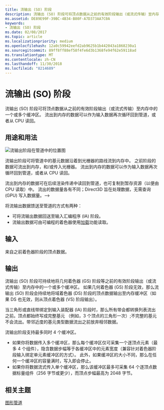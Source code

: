 ```yaml
---
title: 流输出 (SO) 阶段
description: 流输出 (SO) 阶段可将顶点数据从之前的有效阶段输出（或流式传输）至内存中的一个或多个缓冲区。 流出到内存的数据可以作为输入数据再次循环回到管道，或者从 CPU 读回。
ms.assetid: DE89E99F-39BC-4B34-B80F-A7D373AA7C0A
keywords:
- 流输出 (SO) 阶段
ms.date: 02/08/2017
ms.topic: article
ms.localizationpriority: medium
ms.openlocfilehash: 12a0c59942eefd2ab9625b1b442043a1868230a1
ms.sourcegitcommit: 89ff8ff88ef58f4fe6d3b1368fe94f62e59118ad
ms.translationtype: MT
ms.contentlocale: zh-CN
ms.lasthandoff: 11/30/2018
ms.locfileid: "8214689"
---
```

# <a name="stream-output-so-stage"></a>流输出 (SO) 阶段


流输出 (SO) 阶段可将顶点数据从之前的有效阶段输出（或流式传输）至内存中的一个或多个缓冲区。 流出到内存的数据可以作为输入数据再次循环回到管道，或者从 CPU 读回。

## <a name="span-idpurposeandusesspanspan-idpurposeandusesspanspan-idpurposeandusesspanpurpose-and-uses"></a><span id="Purpose_and_uses"></span><span id="purpose_and_uses"></span><span id="PURPOSE_AND_USES"></span>用途和用法


![流输出阶段在管道中的位置图](images/d3d10-pipeline-stages-so.png)

流输出阶段可将管道中的基元数据沿着到光栅器的路线流到内存中。 之前阶段的数据可流出到内存，和/或传入光栅器。 流出到内存的数据可以作为输入数据再次循环回到管道，或者从 CPU 读回。

流出到内存的数据可在后续渲染传递中读回到管道，也可复制到暂存资源（以便由 CPU 读取）中。 流出的数据量各有不同；Direct3D 旨在处理数据，无需查询 (GPU) 写入数据量。--&gt;

将流输出数据馈送至管道的方式有两种：

-   可将流输出数据回送至输入汇编程序 (IA) 阶段。
-   流输出数据可由可编程的着色器使用[加载](https://msdn.microsoft.com/library/windows/desktop/bb509694)功能读取。

## <a name="span-idinputspanspan-idinputspanspan-idinputspaninput"></a><span id="Input"></span><span id="input"></span><span id="INPUT"></span>输入


来自之前着色器阶段的顶点数据。

## <a name="span-idoutputspanspan-idoutputspanspan-idoutputspanoutput"></a><span id="Output"></span><span id="output"></span><span id="OUTPUT"></span>输出


流输出 (SO) 阶段可持续地将几何着色器 (GS) 阶段等之前的有效阶段输出（或流式传输）至内存中的一个或多个缓冲区。 如果几何着色器 (GS) 阶段无效，那么流输出 (SO) 阶段会持续地将域着色器 (DS) 阶段的顶点数据输出至内存缓冲区（如果 DS 也无效，则从顶点着色器 (VS) 阶段输出）。

当三角形或直线带绑定到输入装配器 (IA) 阶段时，那么所有带会都转换列表流出之前。顶点都始终写成完整基元 （例如，3 个顶点的三角形一次）;不完整的基元不会流出。带邻近度的基元类型数据流出之前放弃相邻数据。

流输出阶段支持最多同时 4 个缓冲区。

-   如果你将数据传入多个缓冲区，那么每个缓冲区仅可采集一个逐顶点元素（最多 4 个组件），隐含数据步幅等于各缓冲区中的元素宽度（兼容针对着色器阶段输入绑定单元素缓冲区的方式）。 此外，如果缓冲区的大小不同，那么在任何一个缓冲区的容量满时，写入即会停止。
-   如果你将数据流式传入单个缓冲区，那么该缓冲区最多可采集 64 个逐顶点数据标量组件（256 字节或更少），而顶点步幅最高为 2048 字节。

## <a name="span-idrelated-topicsspanrelated-topics"></a><span id="related-topics"></span>相关主题


[图形管道](graphics-pipeline.md)

 

 




